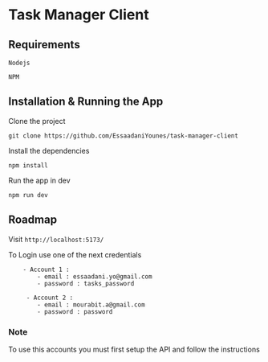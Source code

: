 # Task Manager Client

## Requirements

`Nodejs`

`NPM`

## Installation & Running the App

Clone the project

```
git clone https://github.com/EssaadaniYounes/task-manager-client
```

Install the dependencies

```
npm install
```

Run the app in dev

```
npm run dev
```

## Roadmap

Visit `http://localhost:5173/`

To Login use one of the next credentials

```
    - Account 1 :
        - email : essaadani.yo@gmail.com
        - password : tasks_password

     - Account 2 :
        - email : mourabit.a@gmail.com
        - password : password

```

### Note

To use this accounts you must first setup the API and follow the instructions
